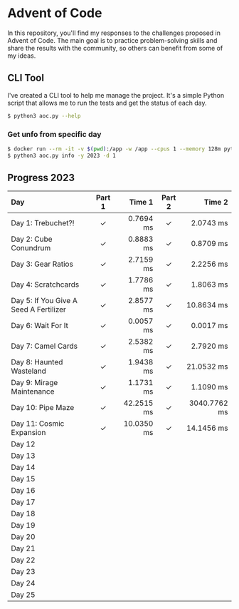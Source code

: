 # Advent of Code

In this repository, you'll find my responses to the challenges proposed in Advent of Code. The main goal is to practice problem-solving skills and share the results with the community, so others can benefit from some of my ideas.

## CLI Tool

I've created a CLI tool to help me manage the project. It's a simple Python script that allows me to run the tests and get the status of each day.

```bash
$ python3 aoc.py --help
```

### Get unfo from specific day

```bash
$ docker run --rm -it -v $(pwd):/app -w /app --cpus 1 --memory 128m python:3.12 bash
$ python3 aoc.py info -y 2023 -d 1
```
## Progress 2023

| Day                                    | Part 1 | Time 1     | Part 2 | Time 2       |
| :------------------------------------- | :----: | ---------: | :----: | -----------: |
| Day 1: Trebuchet?!                     | ✓      | 0.7694 ms  | ✓      | 2.0743 ms    |
| Day 2: Cube Conundrum                  | ✓      | 0.8883 ms  | ✓      | 0.8709 ms    |
| Day 3: Gear Ratios                     | ✓      | 2.7159 ms  | ✓      | 2.2256 ms    |
| Day 4: Scratchcards                    | ✓      | 1.7786 ms  | ✓      | 1.8063 ms    |
| Day 5: If You Give A Seed A Fertilizer | ✓      | 2.8577 ms  | ✓      | 10.8634 ms   |
| Day 6: Wait For It                     | ✓      | 0.0057 ms  | ✓      | 0.0017 ms    |
| Day 7: Camel Cards                     | ✓      | 2.5382 ms  | ✓      | 2.7920 ms    |
| Day 8: Haunted Wasteland               | ✓      | 1.9438 ms  | ✓      | 21.0532 ms   |
| Day 9: Mirage Maintenance              | ✓      | 1.1731 ms  | ✓      | 1.1090 ms    |
| Day 10: Pipe Maze                      | ✓      | 42.2515 ms | ✓      | 3040.7762 ms |
| Day 11: Cosmic Expansion               | ✓      | 10.0350 ms | ✓      | 14.1456 ms   |
| Day 12                                 |        |            |        |              |
| Day 13                                 |        |            |        |              |
| Day 14                                 |        |            |        |              |
| Day 15                                 |        |            |        |              |
| Day 16                                 |        |            |        |              |
| Day 17                                 |        |            |        |              |
| Day 18                                 |        |            |        |              |
| Day 19                                 |        |            |        |              |
| Day 20                                 |        |            |        |              |
| Day 21                                 |        |            |        |              |
| Day 22                                 |        |            |        |              |
| Day 23                                 |        |            |        |              |
| Day 24                                 |        |            |        |              |
| Day 25                                 |        |            |        |              |